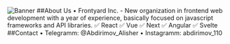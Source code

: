 ![Banner](https://github.com/FrontLine-Code/.github/assets/125187271/89fee47c-06af-4bc3-b229-ee30862b22db)
                                                      ##About Us
• Frontyard Inc. - New organization in frontend web development with a year of experience, basically focused on javascript 
frameworks and API libraries.
✅ React
✅ Vue
✅ Next
✅ Angular
✅ Svelte
                                                      ##Contact
• Telegramm: @Abdirimov_Alisher
• Instagramm: abdirimov_110
